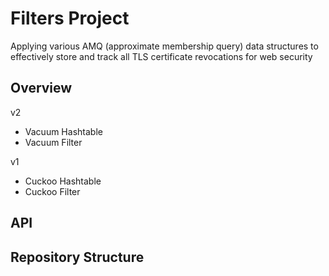 # Filters Project
Applying various AMQ (approximate membership query) data structures to effectively store and track all TLS certificate revocations for web security

## Overview
v2
* Vacuum Hashtable
* Vacuum Filter

v1
* Cuckoo Hashtable
* Cuckoo Filter

## API

## Repository Structure
